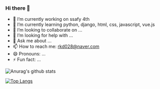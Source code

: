 ### Hi there 👋

- 🔭 I’m currently working on ssafy 4th
- 🌱 I’m currently learning python, django, html, css, javascript, vue.js
- 👯 I’m looking to collaborate on ...
- 🤔 I’m looking for help with ...
- 💬 Ask me about ...
- 📫 How to reach me: rkd028@naver.com
- 😄 Pronouns: ...
- ⚡ Fun fact: ...

![Anurag's github stats](https://github-readme-stats.vercel.app/api?username=Lee-sungheon&show_icons=true&theme=dark)

[![Top Langs](https://github-readme-stats.vercel.app/api/top-langs/?username=Lee-sungheon)](https://github.com/Lee-sungheon)
